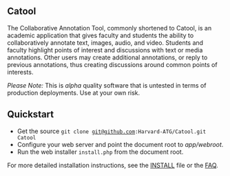## Catool

The Collaborative Annotation Tool, commonly shortened to Catool, is an academic application that gives faculty and students the ability to collaboratively annotate text, images, audio, and video. Students and faculty highlight points of interest and discussions with text or media annotations. Other users may create additional annotations, or reply to previous annotations, thus creating discussions around common points of interests.

_Please Note:_ This is *alpha* quality software that is untested in terms of production deployments. Use at your own risk.

## Quickstart

* Get the source <code>git clone git@github.com:Harvard-ATG/Catool.git Catool</code>
* Configure your web server and point the document root to *app/webroot*.
* Run the web installer <code>install.php</code> from the document root.

For more detailed installation instructions, see the [INSTALL](https://github.com/Harvard-ATG/Catool/blob/master/INSTALL.md) file or the [FAQ](https://github.com/Harvard-ATG/Catool/wiki/FAQs).
